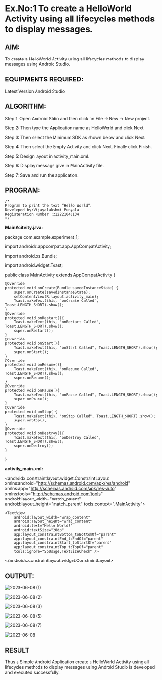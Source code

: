 # Ex.No:1 To create a HelloWorld Activity using all lifecycles methods to display messages.


## AIM:

To create a HelloWorld Activity using all lifecycles methods to display messages using Android Studio.

## EQUIPMENTS REQUIRED:

Latest Version Android Studio

## ALGORITHM:

Step 1: Open Android Stdio and then click on File -> New -> New project.

Step 2: Then type the Application name as HelloWorld and click Next. 

Step 3: Then select the Minimum SDK as shown below and click Next.

Step 4: Then select the Empty Activity and click Next. Finally click Finish.

Step 5: Design layout in activity_main.xml.

Step 6: Display message give in MainActivity file.

Step 7: Save and run the application.

## PROGRAM:
```
/*
Program to print the text “Hello World”.
Developed by:Vijayalakshmi Punyala
Registeration Number :212221040134
*/
```
**MainAcitvity.java:**

package com.example.experiment_1;

import androidx.appcompat.app.AppCompatActivity;

import android.os.Bundle;

import android.widget.Toast;

public class MainActivity extends AppCompatActivity 
{

    @Override
    protected void onCreate(Bundle savedInstanceState) {
        super.onCreate(savedInstanceState);
        setContentView(R.layout.activity_main);
        Toast.makeText(this, "onCreate Called", Toast.LENGTH_SHORT).show();
    }
    @Override
    protected void onRestart(){
        Toast.makeText(this, "onRestart Called", Toast.LENGTH_SHORT).show();
        super.onRestart();
    }
    @Override
    protected void onStart(){
        Toast.makeText(this, "onStart Called", Toast.LENGTH_SHORT).show();
        super.onStart();
    }
    @Override
    protected void onResume(){
        Toast.makeText(this, "onResume Called", Toast.LENGTH_SHORT).show();
        super.onResume();
    }
    @Override
    protected void onPause(){
        Toast.makeText(this, "onPause Called", Toast.LENGTH_SHORT).show();
        super.onPause();
    }
    @Override
    protected void onStop(){
        Toast.makeText(this, "onStop Called", Toast.LENGTH_SHORT).show();
        super.onStop();
    }
    @Override
    protected void onDestroy(){
        Toast.makeText(this, "onDestroy Called", Toast.LENGTH_SHORT).show();
        super.onDestroy();
    }
}

**activity_main.xml:**
<?xml version="1.0" encoding="utf-8"?>
<androidx.constraintlayout.widget.ConstraintLayout xmlns:android="http://schemas.android.com/apk/res/android"
    xmlns:app="http://schemas.android.com/apk/res-auto"
    xmlns:tools="http://schemas.android.com/tools"
    android:layout_width="match_parent"
    android:layout_height="match_parent"
    tools:context=".MainActivity">

    <TextView
        android:layout_width="wrap_content"
        android:layout_height="wrap_content"
        android:text="Hello World!"
        android:textSize="20dp"
        app:layout_constraintBottom_toBottomOf="parent"
        app:layout_constraintEnd_toEndOf="parent"
        app:layout_constraintStart_toStartOf="parent"
        app:layout_constraintTop_toTopOf="parent"
        tools:ignore="SpUsage,TextSizeCheck" />
</androidx.constraintlayout.widget.ConstraintLayout>


## OUTPUT:

![2023-06-08 (1)](https://github.com/Vijayalakshmi230/Mobile-Application-Development/assets/127175503/23843f48-d075-4308-a61c-5180ba40f531)


![2023-06-08 (2)](https://github.com/Vijayalakshmi230/Mobile-Application-Development/assets/127175503/2ffed0d9-e0ec-4b5a-8db6-3e5f7e1b8b8c)


![2023-06-08 (3)](https://github.com/Vijayalakshmi230/Mobile-Application-Development/assets/127175503/90fa8b79-31c2-4fc7-ab8d-27e75bf24e02)


![2023-06-08 (5)](https://github.com/Vijayalakshmi230/Mobile-Application-Development/assets/127175503/4aa53bb5-8861-46ec-a9ab-9779305ad990)


![2023-06-08 (7)](https://github.com/Vijayalakshmi230/Mobile-Application-Development/assets/127175503/d98d230e-bf7a-4799-9ee3-f621360adace)


![2023-06-08](https://github.com/Vijayalakshmi230/Mobile-Application-Development/assets/127175503/c407331d-379f-4624-9da4-7d8199734d32)



## RESULT
Thus a Simple Android Application create a HelloWorld Activity using all lifecycles methods to display messages using Android Studio is developed and executed successfully.
